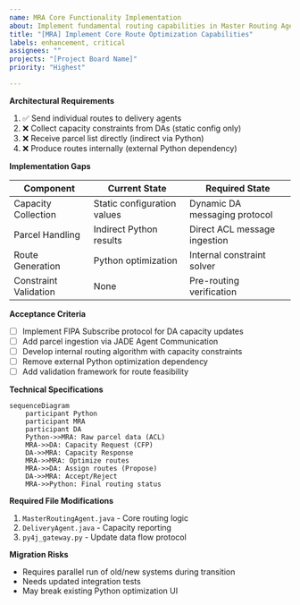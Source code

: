 ```yaml
---
name: MRA Core Functionality Implementation
about: Implement fundamental routing capabilities in Master Routing Agent
title: "[MRA] Implement Core Route Optimization Capabilities"
labels: enhancement, critical
assignees: ""
projects: "[Project Board Name]"
priority: "Highest"

---
```


**Architectural Requirements**
1. ✅ Send individual routes to delivery agents
2. ❌ Collect capacity constraints from DAs (static config only)
3. ❌ Receive parcel list directly (indirect via Python)
4. ❌ Produce routes internally (external Python dependency)

**Implementation Gaps**

| Component              | Current State               | Required State                |
|------------------------|-----------------------------|-------------------------------|
| Capacity Collection    | Static configuration values | Dynamic DA messaging protocol | 
| Parcel Handling         | Indirect Python results     | Direct ACL message ingestion  |
| Route Generation        | Python optimization         | Internal constraint solver    |
| Constraint Validation   | None                        | Pre-routing verification      |

**Acceptance Criteria**
- [ ] Implement FIPA Subscribe protocol for DA capacity updates
- [ ] Add parcel ingestion via JADE Agent Communication
- [ ] Develop internal routing algorithm with capacity constraints
- [ ] Remove external Python optimization dependency
- [ ] Add validation framework for route feasibility

**Technical Specifications**
```mermaid
sequenceDiagram
    participant Python
    participant MRA
    participant DA
    Python->>MRA: Raw parcel data (ACL)
    MRA->>DA: Capacity Request (CFP)
    DA->>MRA: Capacity Response
    MRA->>MRA: Optimize routes
    MRA->>DA: Assign routes (Propose)
    DA->>MRA: Accept/Reject
    MRA->>Python: Final routing status
```

**Required File Modifications**
1. `MasterRoutingAgent.java` - Core routing logic
2. `DeliveryAgent.java` - Capacity reporting
3. `py4j_gateway.py` - Update data flow protocol

**Migration Risks**
- Requires parallel run of old/new systems during transition
- Needs updated integration tests
- May break existing Python optimization UI
